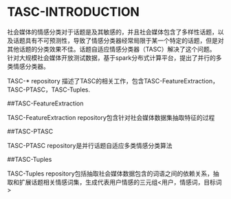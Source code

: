 # TASC-INTRODUCTION

  社会媒体的情感分类对于话题是及其敏感的，并且社会媒体包含了多样性话题，以及话题具有不可预测性，导致了情感分类器经常局限于某一个特定的话题，但是对其他话题的分类效果不佳。话题自适应情感分类器（TASC）解决了这个问题。<br>
  针对大规模社会媒体开放测试数据，基于spark分布式计算平台，提出了并行的多类情感分类器。<br>

TASC-* repository 描述了TASC的相关工作，包含TASC-FeatureExtraction，TASC-PTASC，TASC-Tuples.<br>

##TASC-FeatureExtraction

TASC-FeatureExtraction repository包含针对社会媒体数据集抽取特征的过程<br>

##TASC-PTASC

TASC-PTASC repository是并行话题自适应多类情感分类算法<br>

##TASC-Tuples

TASC-Tuples repository包括抽取社会媒体数据包含的词语之间的依赖关系，抽取和扩展话题相关情感词集，生成代表用户情感的三元组<用户，情感词，目标词><br>
